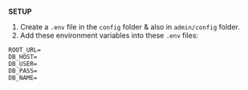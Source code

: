 **SETUP**
1) Create a `.env` file in the `config` folder & also in `admin/config` folder.
2) Add these environment variables into these `.env` files:
```
ROOT_URL=
DB_HOST=
DB_USER=
DB_PASS=
DB_NAME=
```